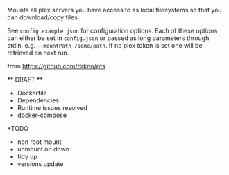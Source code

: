 Mounts all plex servers you have access to as local filesystems so that you can download/copy files.

See `config.example.json` for configuration options. Each of these options can either be set in `config.json` or passed as long parameters through stdin, e.g. `--mountPath /some/path`. If no plex token is set one will be retrieved on next run.


from https://github.com/drkno/pfs

** DRAFT **
* Dockerfile 
* Dependencies
* Runtime issues resolved
* docker-compose 

*TODO

* non root mount
* unmount on down
* tidy up
* versions update

